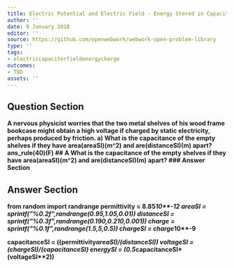 ```yaml
---
title: Electric Potential and Electric Field - Energy Stored in Capacitors
author: ''
date: 9 January 2018
editor: ''
source: https://github.com/openwebwork/webwork-open-problem-library
type: ''
tags:
- electriccapacitorfieldenergycharge
outcomes:
- TBD
assets: ''
---
```


## Question Section 

<b>
A nervous physicist worries that the two metal shelves of his wood frame bookcase might obtain a high voltage if charged by static electricity, perhaps produced by friction.
a) What is the capacitance of the empty shelves if they have area(areaSI)(m^2) and are(distanceSI)(m) apart?
ans_rule(40)(F)
## A
What is the capacitance of the empty shelves if they have area(areaSI)(m^2) and are(distanceSI)(m) apart?
### Answer Section


## Answer Section

from random import randrange
permittivity = 8.85*10**-12
areaSI = sprintf("%0.2f",randrange(0.95,1.05,0.01))
distanceSI = sprintf("%0.3f",randrange(0.190,0.210,0.001))
charge = sprintf("%0.1f",randrange(1.5,5,0.5))
chargeSI = charge*10**-9

capacitanceSI = ((permittivity*areaSI)/(distanceSI))
voltageSI = (chargeSI)/(capacitanceSI)
energySI = (0.5*capacitanceSI*(voltageSI**2))